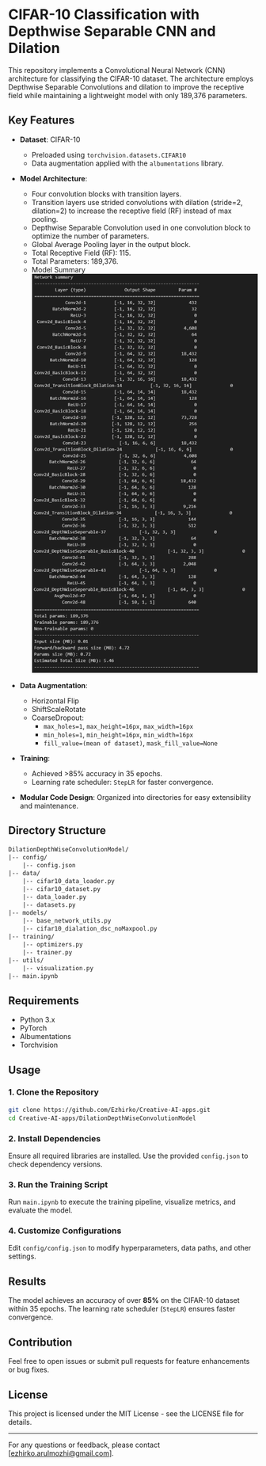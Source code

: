 # CIFAR-10 Classification with Depthwise Separable CNN and Dilation

This repository implements a Convolutional Neural Network (CNN) architecture for classifying the CIFAR-10 dataset. The architecture employs Depthwise Separable Convolutions and dilation to improve the receptive field while maintaining a lightweight model with only 189,376 parameters.

## Key Features

- **Dataset**: CIFAR-10
  - Preloaded using `torchvision.datasets.CIFAR10`
  - Data augmentation applied with the `albumentations` library.

- **Model Architecture**:
  - Four convolution blocks with transition layers.
  - Transition layers use strided convolutions with dilation (stride=2, dilation=2) to increase the receptive field (RF) instead of max pooling.
  - Depthwise Separable Convolution used in one convolution block to optimize the number of parameters.
  - Global Average Pooling layer in the output block.
  - Total Receptive Field (RF): 115.
  - Total Parameters: 189,376.
  - Model Summary <br>
![](images/model_parameters.png)

- **Data Augmentation**:
  - Horizontal Flip
  - ShiftScaleRotate
  - CoarseDropout:
    - `max_holes=1`, `max_height=16px`, `max_width=16px`
    - `min_holes=1`, `min_height=16px`, `min_width=16px`
    - `fill_value=(mean of dataset)`, `mask_fill_value=None`

- **Training**:
  - Achieved >85% accuracy in 35 epochs.
  - Learning rate scheduler: `StepLR` for faster convergence.

- **Modular Code Design**: Organized into directories for easy extensibility and maintenance.

## Directory Structure

```
DilationDepthWiseConvolutionModel/
|-- config/
    |-- config.json
|-- data/
    |-- cifar10_data_loader.py
    |-- cifar10_dataset.py
    |-- data_loader.py
    |-- datasets.py
|-- models/
    |-- base_network_utils.py
    |-- cifar10_dialation_dsc_noMaxpool.py
|-- training/
    |-- optimizers.py
    |-- trainer.py
|-- utils/
    |-- visualization.py
|-- main.ipynb
```

## Requirements

- Python 3.x
- PyTorch
- Albumentations
- Torchvision

## Usage

### 1. Clone the Repository
```bash
git clone https://github.com/Ezhirko/Creative-AI-apps.git
cd Creative-AI-apps/DilationDepthWiseConvolutionModel
```

### 2. Install Dependencies
Ensure all required libraries are installed. Use the provided `config.json` to check dependency versions.

### 3. Run the Training Script
Run `main.ipynb` to execute the training pipeline, visualize metrics, and evaluate the model.

### 4. Customize Configurations
Edit `config/config.json` to modify hyperparameters, data paths, and other settings.

## Results

The model achieves an accuracy of over **85%** on the CIFAR-10 dataset within 35 epochs. The learning rate scheduler (`StepLR`) ensures faster convergence.

## Contribution
Feel free to open issues or submit pull requests for feature enhancements or bug fixes.

## License
This project is licensed under the MIT License - see the LICENSE file for details.

---

For any questions or feedback, please contact [ezhirko.arulmozhi@gmail.com].
